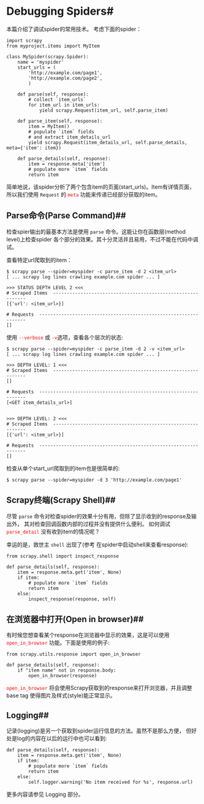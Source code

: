 # Debugging Spiders#

本篇介绍了调试spider的常用技术。 考虑下面的spider：

	import scrapy
	from myproject.items import MyItem
	
	class MySpider(scrapy.Spider):
	    name = 'myspider'
	    start_urls = (
	        'http://example.com/page1',
	        'http://example.com/page2',
	        )
	
	    def parse(self, response):
	        # collect `item_urls`
	        for item_url in item_urls:
	            yield scrapy.Request(item_url, self.parse_item)
	
	    def parse_item(self, response):
	        item = MyItem()
	        # populate `item` fields
	        # and extract item_details_url
	        yield scrapy.Request(item_details_url, self.parse_details, meta={'item': item})
	
	    def parse_details(self, response):
	        item = response.meta['item']
	        # populate more `item` fields
	        return item

简单地说，该spider分析了两个包含item的页面(start_urls)。Item有详情页面， 所以我们使用 `Request` 的 <font color=red>`meta`</font> 功能来传递已经部分获取的item。

## Parse命令(Parse Command)##

检查spier输出的最基本方法是使用 `parse` 命令。这能让你在函数层(method level)上检查spider 各个部分的效果。其十分灵活并且易用，不过不能在代码中调试。

查看特定url爬取到的item：

	$ scrapy parse --spider=myspider -c parse_item -d 2 <item_url>
	[ ... scrapy log lines crawling example.com spider ... ]
	
	>>> STATUS DEPTH LEVEL 2 <<<
	# Scraped Items  ------------------------------------------------------------
	[{'url': <item_url>}]
	
	# Requests  -----------------------------------------------------------------
	[]


使用 <font color=red>`--verbose`</font> 或 <font color=red>`-v`</font>选项，查看各个层次的状态:

	$ scrapy parse --spider=myspider -c parse_item -d 2 -v <item_url>
	[ ... scrapy log lines crawling example.com spider ... ]
	
	>>> DEPTH LEVEL: 1 <<<
	# Scraped Items  ------------------------------------------------------------
	[]
	
	# Requests  -----------------------------------------------------------------
	[<GET item_details_url>]
	
	
	>>> DEPTH LEVEL: 2 <<<
	# Scraped Items  ------------------------------------------------------------
	[{'url': <item_url>}]
	
	# Requests  -----------------------------------------------------------------
	[]

检查从单个start_url爬取到的item也是很简单的:

	$ scrapy parse --spider=myspider -d 3 'http://example.com/page1'

## Scrapy终端(Scrapy Shell)##

尽管 `parse` 命令对检查spider的效果十分有用，但除了显示收到的response及输出外， 其对检查回调函数内部的过程并没有提供什么便利。 如何调试 <font color=red>`parse_detail`</font> 没有收到item的情况呢？

幸运的是，救世主 `shell`	 出现了(参考 在spider中启动shell来查看response):

	from scrapy.shell import inspect_response
	
	def parse_details(self, response):
	    item = response.meta.get('item', None)
	    if item:
	        # populate more `item` fields
	        return item
	    else:
	        inspect_response(response, self)

## 在浏览器中打开(Open in browser)##

有时候您想查看某个response在浏览器中显示的效果，这是可以使用 <font color=red>`open_in_browser`</font> 功能。下面是使用的例子:

	from scrapy.utils.response import open_in_browser
	
	def parse_details(self, response):
	    if "item name" not in response.body:
	        open_in_browser(response)

<font color=red>`open_in_browser`</font> 将会使用Scrapy获取到的response来打开浏览器，并且调整 base tag 使得图片及样式(style)能正常显示。

## Logging##

记录(logging)是另一个获取到spider运行信息的方法。虽然不是那么方便， 但好处是log的内容在以后的运行中也可以看到:

	def parse_details(self, response):
	    item = response.meta.get('item', None)
	    if item:
	        # populate more `item` fields
	        return item
	    else:
	        self.logger.warning('No item received for %s', response.url)

更多内容请参见 Logging 部分。